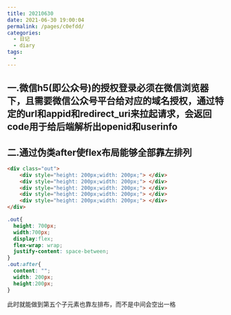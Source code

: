 ```yaml
---
title: 20210630
date: 2021-06-30 19:00:04
permalink: /pages/c0efdd/
categories:
  - 日记
  - diary
tags:
  - 
---
```

## 一.微信h5(即公众号)的授权登录必须在微信浏览器下，且需要微信公众号平台给对应的域名授权，通过特定的url和appid和redirect_uri来拉起请求，会返回code用于给后端解析出openid和userinfo

## 二.通过伪类after使flex布局能够全部靠左排列

```html
<div class="out">
  	<div style="height: 200px;width: 200px;"> </div>
    <div style="height: 200px;width: 200px;"> </div>
    <div style="height: 200px;width: 200px;"> </div>
    <div style="height: 200px;width: 200px;"> </div>
    <div style="height: 200px;width: 200px;"> </div>
</div>
```

```css
.out{
  height: 700px;
  width:700px;
  display:flex;
  flex-wrap: wrap;
  justify-content: space-between;	
}
.out:after{
  content: "";
  width: 200px;
  height:200px;
}
```

此时就能做到第五个子元素也靠左排布，而不是中间会空出一格